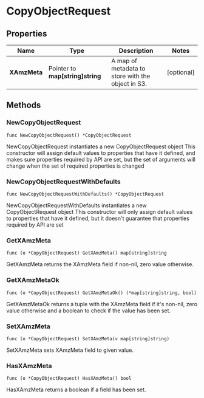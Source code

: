 # CopyObjectRequest

## Properties

|Name | Type | Description | Notes|
|------------ | ------------- | ------------- | -------------|
|**XAmzMeta** | Pointer to **map[string]string** | A map of metadata to store with the object in S3. | [optional] |

## Methods

### NewCopyObjectRequest

`func NewCopyObjectRequest() *CopyObjectRequest`

NewCopyObjectRequest instantiates a new CopyObjectRequest object
This constructor will assign default values to properties that have it defined,
and makes sure properties required by API are set, but the set of arguments
will change when the set of required properties is changed

### NewCopyObjectRequestWithDefaults

`func NewCopyObjectRequestWithDefaults() *CopyObjectRequest`

NewCopyObjectRequestWithDefaults instantiates a new CopyObjectRequest object
This constructor will only assign default values to properties that have it defined,
but it doesn't guarantee that properties required by API are set

### GetXAmzMeta

`func (o *CopyObjectRequest) GetXAmzMeta() map[string]string`

GetXAmzMeta returns the XAmzMeta field if non-nil, zero value otherwise.

### GetXAmzMetaOk

`func (o *CopyObjectRequest) GetXAmzMetaOk() (*map[string]string, bool)`

GetXAmzMetaOk returns a tuple with the XAmzMeta field if it's non-nil, zero value otherwise
and a boolean to check if the value has been set.

### SetXAmzMeta

`func (o *CopyObjectRequest) SetXAmzMeta(v map[string]string)`

SetXAmzMeta sets XAmzMeta field to given value.

### HasXAmzMeta

`func (o *CopyObjectRequest) HasXAmzMeta() bool`

HasXAmzMeta returns a boolean if a field has been set.


